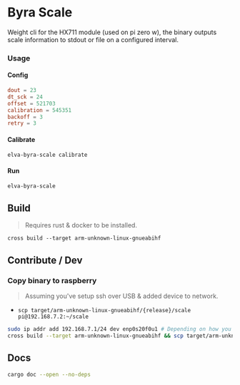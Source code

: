 # Byra Scale

Weight cli for the HX711 module (used on pi zero w), the binary outputs scale information 
to stdout or file on a configured interval.


### Usage

#### Config
```toml
dout = 23
dt_sck = 24
offset = 521703
calibration = 545351
backoff = 3
retry = 3
```

#### Calibrate
```bash
elva-byra-scale calibrate
```

#### Run

```bash
elva-byra-scale
```

## Build

> Requires rust & docker to be installed.

`cross build --target arm-unknown-linux-gnueabihf`



## Contribute / Dev

### Copy binary to raspberry

> Assuming you've setup ssh over USB & added device to network.

* `scp target/arm-unknown-linux-gnueabihf/{release}/scale pi@192.168.7.2:~/scale`

```bash
sudo ip addr add 192.168.7.1/24 dev enp0s20f0u1 # Depending on how you've configured ssh over usb
cross build --target arm-unknown-linux-gnueabihf && scp target/arm-unknown-linux-gnueabihf/debug/scale pi@192.168.7.2:~/scale
```

## Docs

```bash
cargo doc --open --no-deps
```
